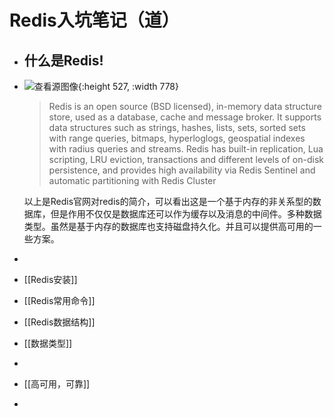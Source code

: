 # Redis入坑笔记（道）
- ## 什么是Redis!
- ![查看源图像](https://download.logo.wine/logo/Redis/Redis-Logo.wine.png){:height 527, :width 778}
  
  > Redis is an open source (BSD licensed), in-memory data structure store, used as a database, cache and message broker. It supports data structures such as strings, hashes, lists, sets, sorted sets with range queries, bitmaps, hyperloglogs, geospatial indexes with radius queries and streams. Redis has built-in replication, Lua scripting, LRU eviction, transactions and different levels of on-disk persistence, and provides high availability via Redis Sentinel and automatic partitioning with Redis Cluster
  
  以上是Redis官网对redis的简介，可以看出这是一个基于内存的非关系型的数据库，但是作用不仅仅是数据库还可以作为缓存以及消息的中间件。多种数据类型。虽然是基于内存的数据库也支持磁盘持久化。并且可以提供高可用的一些方案。
-
- [[Redis安装]]
- [[Redis常用命令]]
- [[Redis数据结构]]
- [[数据类型]]
-
- [[高可用，可靠]]
-